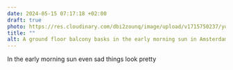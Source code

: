```yaml
---
date: 2024-05-15 07:17:18 +02:00
draft: true
photo: https://res.cloudinary.com/dbi2zounq/image/upload/v1715750237/yox07yv4xceuyq31o2kj.jpg
title: ""
alt: A ground floor balcony basks in the early morning sun in Amsterdam
---
```

In the early morning sun even sad things look pretty
